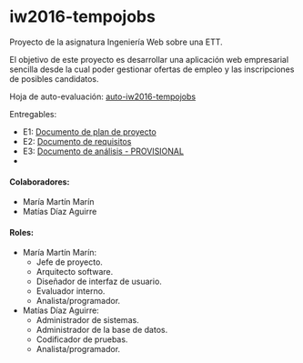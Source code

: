 iw2016-tempojobs
================
Proyecto de la asignatura Ingeniería Web sobre una ETT.

El objetivo de este proyecto es desarrollar una aplicación web empresarial sencilla desde
la cual poder gestionar ofertas de empleo y las inscripciones de posibles candidatos.

Hoja de auto-evaluación: [auto-iw2016-tempojobs](https://docs.google.com/spreadsheets/d/1m27WBOe_tDdPjohx7sM0_MM33ur7FEmseI-JLapoFYI/edit?usp=sharing)

Entregables:
* E1: [Documento de plan de proyecto](https://docs.google.com/document/d/1qFu-Q5v8uLhlId2M9zFeppOT0CdY8ohl4T-J0hhmSVI/edit?usp=sharing)
* E2: [Documento de requisitos](https://docs.google.com/document/d/1jWdlkVnUCD8FCixcph0YGIk8XyvLM64gvuhZ0hjjOFc/edit?usp=sharing)
* E3: [Documento de análisis - PROVISIONAL](https://docs.google.com/document/d/1ZV56vxDvH7zE6xuZ56GKfw8FRiKUL79tgfkhVqS2sRw/edit?usp=sharing)
* 
#### Colaboradores:
* María Martín Marín
* Matías Díaz Aguirre

#### Roles:
* María Martín Marín:
  * Jefe de proyecto.
  * Arquitecto software.
  * Diseñador de interfaz de usuario.
  * Evaluador interno.
  * Analista/programador.
* Matías Díaz Aguirre:
  * Administrador de sistemas.
  * Administrador de la base de datos.
  * Codificador de pruebas.
  * Analista/programador.
